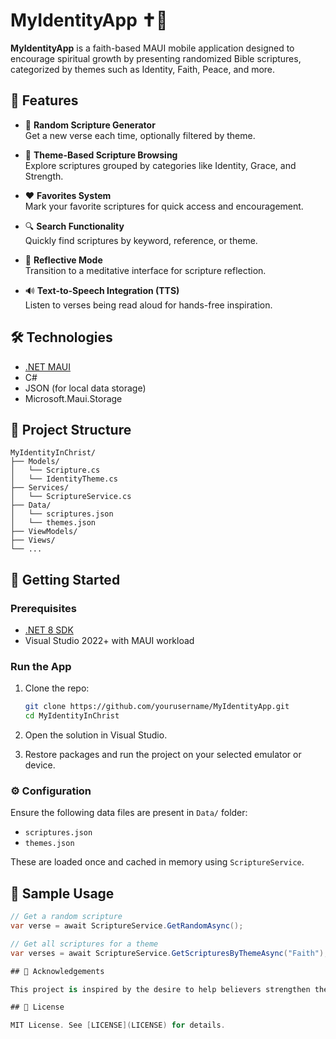 # MyIdentityApp ✝️📖

**MyIdentityApp** is a faith-based MAUI mobile application designed to encourage spiritual growth by presenting randomized Bible scriptures, categorized by themes such as Identity, Faith, Peace, and more.

## 📌 Features

- 🎯 **Random Scripture Generator**  
  Get a new verse each time, optionally filtered by theme.

- 🧠 **Theme-Based Scripture Browsing**  
  Explore scriptures grouped by categories like Identity, Grace, and Strength.

- ❤️ **Favorites System**  
  Mark your favorite scriptures for quick access and encouragement.

- 🔍 **Search Functionality**  
  Quickly find scriptures by keyword, reference, or theme.

- 🧘 **Reflective Mode**  
  Transition to a meditative interface for scripture reflection.

- 🔊 **Text-to-Speech Integration (TTS)**  
  Listen to verses being read aloud for hands-free inspiration.

## 🛠️ Technologies

- [.NET MAUI](https://learn.microsoft.com/en-us/dotnet/maui/)
- C#
- JSON (for local data storage)
- Microsoft.Maui.Storage

## 📂 Project Structure

```plaintext
MyIdentityInChrist/
├── Models/
│   └── Scripture.cs
│   └── IdentityTheme.cs
├── Services/
│   └── ScriptureService.cs
├── Data/
│   └── scriptures.json
│   └── themes.json
├── ViewModels/
├── Views/
└── ...
````

## 🚀 Getting Started

### Prerequisites

* [.NET 8 SDK](https://dotnet.microsoft.com/en-us/download/dotnet/8.0)
* Visual Studio 2022+ with MAUI workload

### Run the App

1. Clone the repo:

   ```bash
   git clone https://github.com/yourusername/MyIdentityApp.git
   cd MyIdentityInChrist
   ```

2. Open the solution in Visual Studio.

3. Restore packages and run the project on your selected emulator or device.

### ⚙️ Configuration

Ensure the following data files are present in `Data/` folder:

* `scriptures.json`
* `themes.json`

These are loaded once and cached in memory using `ScriptureService`.

## 🧪 Sample Usage

```csharp
// Get a random scripture
var verse = await ScriptureService.GetRandomAsync();

// Get all scriptures for a theme
var verses = await ScriptureService.GetScripturesByThemeAsync("Faith");

## 🙏 Acknowledgements

This project is inspired by the desire to help believers strengthen their identity in Christ through daily scriptural reflection.

## 📜 License

MIT License. See [LICENSE](LICENSE) for details.
